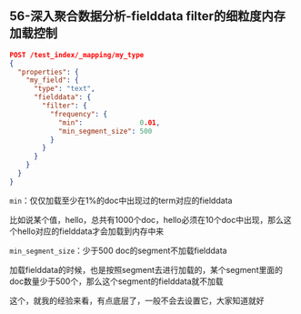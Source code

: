 ## 56-深入聚合数据分析-fielddata filter的细粒度内存加载控制

```json
POST /test_index/_mapping/my_type
{
  "properties": {
    "my_field": {
      "type": "text",
      "fielddata": { 
        "filter": {
          "frequency": { 
            "min":              0.01, 
            "min_segment_size": 500  
          }
        }
      }
    }
  }
}
```



`min`：仅仅加载至少在1%的doc中出现过的term对应的fielddata

比如说某个值，hello，总共有1000个doc，hello必须在10个doc中出现，那么这个hello对应的fielddata才会加载到内存中来

`min_segment_size`：少于500 doc的segment不加载fielddata

加载fielddata的时候，也是按照segment去进行加载的，某个segment里面的doc数量少于500个，那么这个segment的fielddata就不加载

这个，就我的经验来看，有点底层了，一般不会去设置它，大家知道就好


